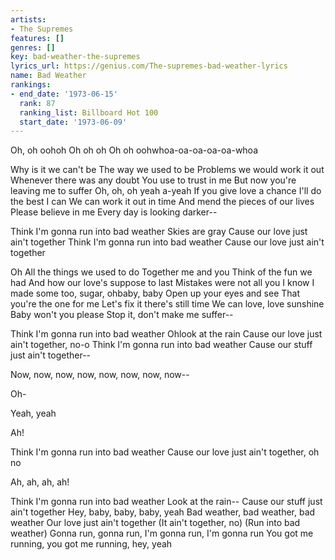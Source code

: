 ```yaml
---
artists:
- The Supremes
features: []
genres: []
key: bad-weather-the-supremes
lyrics_url: https://genius.com/The-supremes-bad-weather-lyrics
name: Bad Weather
rankings:
- end_date: '1973-06-15'
  rank: 87
  ranking_list: Billboard Hot 100
  start_date: '1973-06-09'
---
```

Oh, oh oohoh
Oh oh oh
Oh oh oohwhoa-oa-oa-oa-oa-whoa

Why is it we can't be
The way we used to be
Problems we would work it out
Whenever there was any doubt
You use to trust in me
But now you're leaving me to suffer
Oh, oh, oh yeah a-yeah
If you give love a chance
I'll do the best I can
We can work it out in time
And mend the pieces of our lives
Please believe in me
Every day is looking darker--

Think I'm gonna run into bad weather
Skies are gray
Cause our love just ain't together
Think I'm gonna run into bad weather
Cause our love just ain't together

Oh
All the things we used to do
Together me and you
Think of the fun we had
And how our love's suppose to last
Mistakes were not all you
I know I made some too, sugar, ohbaby, baby
Open up your eyes and see
That you're the one for me
Let's fix it there's still time
We can love, love sunshine
Baby won't you please
Stop it, don't make me suffer--

Think I'm gonna run into bad weather
Ohlook at the rain
Cause our love just ain't together, no-o
Think I'm gonna run into bad weather
Cause our stuff just ain't together--

Now, now, now, now, now, now, now, now--

Oh-

Yeah, yeah

Ah!

Think I'm gonna run into bad weather
Cause our love just ain't together, oh no

Ah, ah, ah, ah!

Think I'm gonna run into bad weather
Look at the rain--
Cause our stuff just ain't together
Hey, baby, baby, baby, yeah
Bad weather, bad weather, bad weather
Our love just ain't together
(It ain't together, no)
(Run into bad weather)
Gonna run, gonna run, I'm gonna run, I'm gonna run
You got me running, you got me running, hey, yeah
